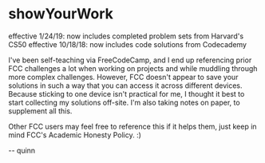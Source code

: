 # showYourWork

effective 1/24/19: now includes completed problem sets from Harvard's CS50
effective 10/18/18: now includes code solutions from Codecademy

I've been self-teaching via FreeCodeCamp, and I end up referencing prior FCC challenges a lot when working on projects and while muddling through more complex challenges. However, FCC doesn't appear to save your solutions in such a way that you can access it across different devices. Because sticking to one device isn't practical for me, I thought it best to start collecting my solutions off-site. I'm also taking notes on paper, to supplement all this.

Other FCC users may feel free to reference this if it helps them, just keep in mind FCC's Academic Honesty Policy. :)

-- quinn
